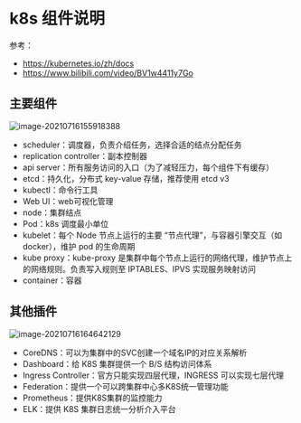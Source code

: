 # k8s 组件说明

参考：

* https://kubernetes.io/zh/docs
* https://www.bilibili.com/video/BV1w4411y7Go

## 主要组件

![image-20210716155918388](http://picture.nj-jay.com/image-20210716155918388.png)

* scheduler：调度器，负责介绍任务，选择合适的结点分配任务
* replication controller：副本控制器
* api server：所有服务访问的入口（为了减轻压力，每个组件下有缓存）
* etcd：持久化，分布式 key-value 存储，推荐使用 etcd v3
* kubectl：命令行工具
* Web UI：web可视化管理
* node：集群结点
* Pod：k8s 调度最小单位
* kubelet：每个 Node 节点上运行的主要 “节点代理”，与容器引擎交互（如 docker），维护 pod 的生命周期
* kube proxy：kube-proxy 是集群中每个节点上运行的网络代理，维护节点上的网络规则。负责写入规则至 IPTABLES、IPVS 实现服务映射访问
* container：容器

## 其他插件

![image-20210716164642129](http://picture.nj-jay.com/image-20210716164642129.png)

* CoreDNS：可以为集群中的SVC创建一个域名IP的对应关系解析
* Dashboard：给 K8S 集群提供一个 B/S 结构访问体系
* Ingress Controller：官方只能实现四层代理，INGRESS 可以实现七层代理
* Federation：提供一个可以跨集群中心多K8S统一管理功能
* Prometheus：提供K8S集群的监控能力
* ELK：提供 K8S 集群日志统一分析介入平台

